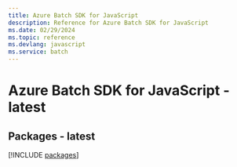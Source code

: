 ```yaml
---
title: Azure Batch SDK for JavaScript
description: Reference for Azure Batch SDK for JavaScript
ms.date: 02/29/2024
ms.topic: reference
ms.devlang: javascript
ms.service: batch
---
```

# Azure Batch SDK for JavaScript - latest
## Packages - latest
[!INCLUDE [packages](batch-index.md)]